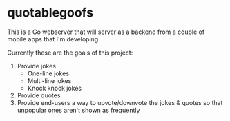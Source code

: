 # quotablegoofs

This is a Go webserver that will server as a backend from a couple of mobile apps that I'm developing.

Currently these are the goals of this project:
1. Provide jokes
    - One-line jokes
    - Multi-line jokes
    - Knock knock jokes
2. Provide quotes
3. Provide end-users a way to upvote/downvote the jokes & quotes so that unpopular ones aren't shown as frequently